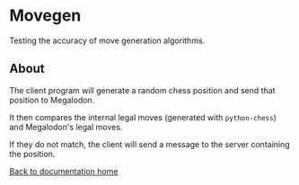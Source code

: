 # Movegen

Testing the accuracy of move generation algorithms.

## About

The client program will generate a random chess position
and send that position to Megalodon.

It then compares the internal legal moves (generated with `python-chess`)
and Megalodon's legal moves.

If they do not match, the client will send a message to the server
containing the position.

[Back to documentation home][home]

[home]: https://megalodon-chess.github.io/sharktest/
[file]: https://github.com/megalodon-chess/sharktest/blob/main/movegen/client.py
